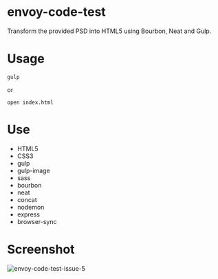 # envoy-code-test
Transform the provided PSD into HTML5 using Bourbon, Neat and Gulp.
# Usage
```
gulp
```
or
```
open index.html
```
# Use
* HTML5
* CSS3
* gulp
* gulp-image
* sass
* bourbon
* neat
* concat
* nodemon
* express
* browser-sync
# Screenshot
![envoy-code-test-issue-5](https://user-images.githubusercontent.com/27325328/34546202-26e62722-f0a7-11e7-94d0-e9799d822e8b.gif)
